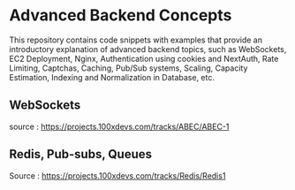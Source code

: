 # Advanced Backend Concepts

This repository contains code snippets with examples that provide an introductory explanation of advanced backend topics, such as WebSockets, EC2 Deployment, Nginx, Authentication using cookies and NextAuth, Rate Limiting, Captchas, Caching, Pub/Sub systems, Scaling, Capacity Estimation, Indexing and Normalization in Database, etc.

## WebSockets
source : https://projects.100xdevs.com/tracks/ABEC/ABEC-1

## Redis, Pub-subs, Queues
Source : https://projects.100xdevs.com/tracks/Redis/Redis1

